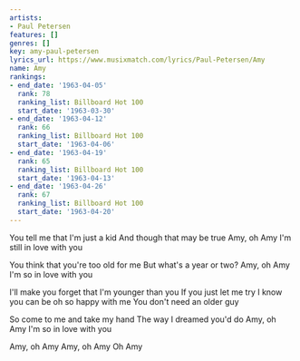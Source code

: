 ```yaml
---
artists:
- Paul Petersen
features: []
genres: []
key: amy-paul-petersen
lyrics_url: https://www.musixmatch.com/lyrics/Paul-Petersen/Amy
name: Amy
rankings:
- end_date: '1963-04-05'
  rank: 78
  ranking_list: Billboard Hot 100
  start_date: '1963-03-30'
- end_date: '1963-04-12'
  rank: 66
  ranking_list: Billboard Hot 100
  start_date: '1963-04-06'
- end_date: '1963-04-19'
  rank: 65
  ranking_list: Billboard Hot 100
  start_date: '1963-04-13'
- end_date: '1963-04-26'
  rank: 67
  ranking_list: Billboard Hot 100
  start_date: '1963-04-20'
---
```

You tell me that I'm just a kid
And though that may be true
Amy, oh Amy
I'm still in love with you

You think that you're too old for me
But what's a year or two?
Amy, oh Amy
I'm so in love with you

I'll make you forget that I'm younger than you
If you just let me try
I know you can be oh so happy with me
You don't need an older guy

So come to me and take my hand
The way I dreamed you'd do
Amy, oh Amy
I'm so in love with you

Amy, oh Amy
Amy, oh Amy
Oh Amy

